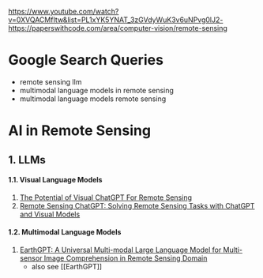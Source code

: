 https://www.youtube.com/watch?v=0XVQACMfItw&list=PL1xYK5YNAT_3zGVdyWuK3v6uNPvg0lJ2-
https://paperswithcode.com/area/computer-vision/remote-sensing

# Google Search Queries
- remote sensing llm
- multimodal language models in remote sensing
- multimodal language models remote sensing

# AI in Remote Sensing
## 1. LLMs
#### 1.1. Visual Language Models
1. [The Potential of Visual ChatGPT For Remote Sensing](https://arxiv.org/abs/2304.13009)
2. [Remote Sensing ChatGPT: Solving Remote Sensing Tasks with ChatGPT and Visual Models](https://paperswithcode.com/paper/remote-sensing-chatgpt-solving-remote-sensing)
#### 1.2. Multimodal Language Models
1. [EarthGPT: A Universal Multi-modal Large Language Model for Multi-sensor Image Comprehension in Remote Sensing Domain](https://arxiv.org/abs/2401.16822#:~:text=Multi-modal%20large%20language%20models,still%20in%20the%20infant%20stage.)
	- also see [[EarthGPT]]
